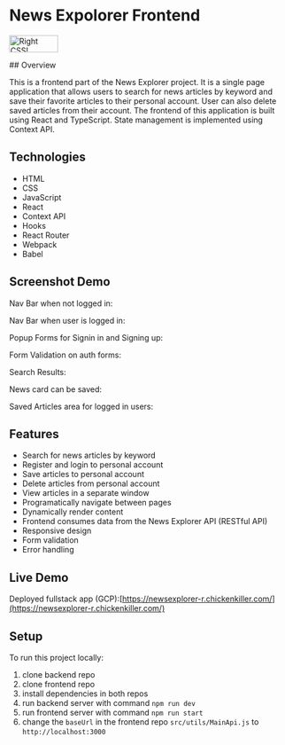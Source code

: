# News Expolorer Frontend
<p>
    <a href="https://jigsaw.w3.org/css-validator/check/referer">
        <img style="border:0;width:88px;height:31px"
            src="https://jigsaw.w3.org/css-validator/images/vcss"
            alt="Right CSS!" />
    </a>
</p>
## Overview

This is a frontend part of the News Explorer project. It is a single page application that allows users to search for news articles by keyword and save their favorite articles to their personal account. User can also delete saved articles from their account.
The frontend of this application is built using React and TypeScript. State management is implemented using Context API.

## Technologies

- HTML
- CSS
- JavaScript
- React
- Context API
- Hooks
- React Router
- Webpack
- Babel

## Screenshot Demo

Nav Bar when not logged in:


Nav Bar when user is logged in:



Popup Forms for Signin in and Signing up:



Form Validation on auth forms:



Search Results:



News card can be saved:



Saved Articles area for logged in users:



## Features

- Search for news articles by keyword
- Register and login to personal account
- Save articles to personal account
- Delete articles from personal account
- View articles in a separate window
- Programatically navigate between pages
- Dynamically render content
- Frontend consumes data from the News Explorer API (RESTful API)
- Responsive design
- Form validation
- Error handling

## Live Demo

Deployed fullstack app (GCP):[https://newsexplorer-r.chickenkiller.com/](https://newsexplorer-r.chickenkiller.com/)


## Setup

To run this project locally:

1. clone backend repo
2. clone frontend repo
3. install dependencies in both repos
4. run backend server with command `npm run dev`
5. run frontend server with command `npm run start`
6. change the `baseUrl` in the frontend repo `src/utils/MainApi.js` to `http://localhost:3000`